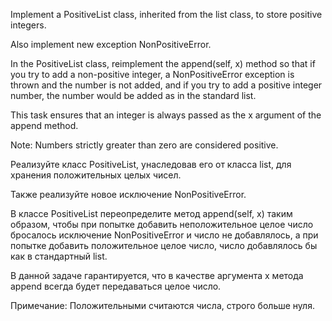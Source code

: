 Implement a PositiveList class, inherited from the list class, to store positive integers.

Also implement new exception NonPositiveError.

In the PositiveList class, reimplement the append(self, x) method so that if you try to add a non-positive
integer, a NonPositiveError exception is thrown and the number is not added, and if you try to add a positive integer
number, the number would be added as in the standard list.

This task ensures that an integer is always passed as the x argument of the append method.

Note:
Numbers strictly greater than zero are considered positive.




Реализуйте класс PositiveList, унаследовав его от класса list, для хранения положительных целых чисел.

Также реализуйте новое исключение NonPositiveError.

В классе PositiveList переопределите метод append(self, x) таким образом, чтобы при попытке добавить неположительное
целое число бросалось исключение NonPositiveError и число не добавлялось, а при попытке добавить положительное целое
число, число добавлялось бы как в стандартный list.

В данной задаче гарантируется, что в качестве аргумента x метода append всегда будет передаваться целое число.

Примечание:
Положительными считаются числа, строго больше нуля.